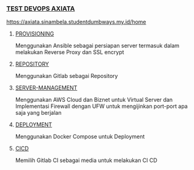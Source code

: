 ### [TEST DEVOPS AXIATA](https://axiata.sinambela.studentdumbways.my.id/home)

https://axiata.sinambela.studentdumbways.my.id/home

1. [PROVISIONING](https://github.com/sinambela99/axiata-test/tree/main/1.%20PROVISIONING)

    Menggunakan Ansible sebagai persiapan server termasuk dalam melakukan Reverse Proxy dan SSL encrypt

2. [REPOSITORY](https://github.com/sinambela99/axiata-test/tree/main/2.%20REPOSITORY)

    Menggunakan Gitlab sebagai Repository

3. [SERVER-MANAGEMENT](https://github.com/sinambela99/axiata-test/tree/main/3.%20MANAGEMENT%20%20SERVER)

    Menggunakan AWS Cloud dan Biznet untuk Virtual Server dan Implementasi Firewall dengan UFW untuk mengijinkan port-port apa saja yang berjalan

4. [DEPLOYMENT](https://github.com/sinambela99/axiata-test/tree/main/4.%20DEPLOYMENT)

    Menggunakan Docker Compose untuk Deployment

5. [CICD](https://github.com/sinambela99/axiata-test/tree/main/5.%20CI%20CD)

    Memilih Gitlab CI sebagai media untuk melakukan CI CD
